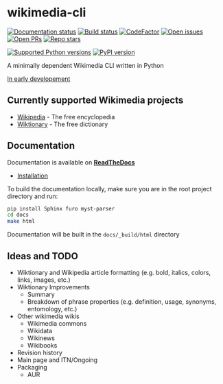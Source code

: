 # wikimedia-cli

[![Documentation status](https://readthedocs.org/projects/wikimedia-cli/badge/?version=latest)](https://wikimedia-cli.readthedocs.io/en/latest/?badge=latest)
[![Build status](https://img.shields.io/github/workflow/status/g3ner1c/wikimedia-cli/Test%20package)](https://www.codefactor.io/repository/github/g3ner1c/wikimedia-cli)
[![CodeFactor](https://www.codefactor.io/repository/github/g3ner1c/wikimedia-cli/badge)](https://www.codefactor.io/repository/github/g3ner1c/wikimedia-cli)
[![Open issues](https://img.shields.io/github/issues/g3ner1c/wikimedia-cli)](https://github.com/g3ner1c/wikimedia-cli/issues)
[![Open PRs](https://img.shields.io/github/issues-pr/g3ner1c/wikimedia-cli)](https://github.com/g3ner1c/wikimedia-cli/pulls)
[![Repo stars](https://img.shields.io/github/stars/g3ner1c/wikimedia-cli?style=social)](https://github.com/g3ner1c/wikimedia-cli/stargazers)

[![Supported Python versions](https://img.shields.io/pypi/pyversions/wikimedia-cli)](https://pypi.org/project/wikimedia-cli/)
[![PyPI version](https://img.shields.io/pypi/v/wikimedia-cli)](https://pypi.org/project/wikimedia-cli/)

A minimally dependent Wikimedia CLI written in Python

[In early developement](#ideas-and-todo)

## Currently supported Wikimedia projects

- [Wikipedia](https://www.wikipedia.org/) - The free encyclopedia
- [Wiktionary](https://www.wiktionary.org/) - The free dictionary

## Documentation

Documentation is available on **[ReadTheDocs](https://wikimedia-cli.readthedocs.io/en/latest/)**

- [Installation](https://wikimedia-cli.readthedocs.io/en/latest/installation.html)

To build the documentation locally, make sure you are in the root project directory and run:

```bash
pip install Sphinx furo myst-parser
cd docs
make html
```

Documentation will be built in the `docs/_build/html` directory

## Ideas and TODO

- Wiktionary and Wikipedia article formatting (e.g. bold, italics, colors, links, images, etc.)
- Wiktionary Improvements
  - Summary
  - Breakdown of phrase properties (e.g. definition, usage, synonyms, entomology, etc.)
- Other wikimedia wikis
  - Wikimedia commons
  - Wikidata
  - Wikinews
  - Wikibooks
- Revision history
- Main page and ITN/Ongoing
- Packaging
  - AUR
